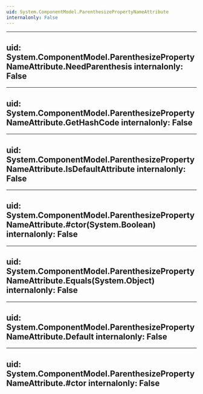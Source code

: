 ```yaml
---
uid: System.ComponentModel.ParenthesizePropertyNameAttribute
internalonly: False
---
```


---
uid: System.ComponentModel.ParenthesizePropertyNameAttribute.NeedParenthesis
internalonly: False
---

---
uid: System.ComponentModel.ParenthesizePropertyNameAttribute.GetHashCode
internalonly: False
---

---
uid: System.ComponentModel.ParenthesizePropertyNameAttribute.IsDefaultAttribute
internalonly: False
---

---
uid: System.ComponentModel.ParenthesizePropertyNameAttribute.#ctor(System.Boolean)
internalonly: False
---

---
uid: System.ComponentModel.ParenthesizePropertyNameAttribute.Equals(System.Object)
internalonly: False
---

---
uid: System.ComponentModel.ParenthesizePropertyNameAttribute.Default
internalonly: False
---

---
uid: System.ComponentModel.ParenthesizePropertyNameAttribute.#ctor
internalonly: False
---
